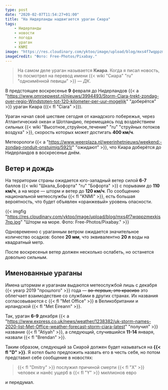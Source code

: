 ```yaml
---
type: post
date: "2020-02-07T11:54:27+01:00"
title: "На Нидерланды надвигается ураган Сиара"
tags:
    - Нидерланды
    - новости
    - погода
    - ураган
    - KNMI
image: "https://res.cloudinary.com/yktoo/image/upload/blog/mxs4f7wqppzmexkis7np.jpg"
imageCredit: "Фото: Free-Photos/Pixabay."
---
```


> На самом деле ураган называется **Киара**. Когда я писал новость, то посмотрел на перевод имени {{< wiki "Сиара" "ru" "одноимённой певицы" >}} — *ДК*.

В предстоящее воскресенье **9** февраля до Нидерландов {{< a "https://www.omroepwest.nl/nieuws/3994493/Storm-Ciara-trekt-zondag-over-regio-Windstoten-tot-120-kilometer-per-uur-mogelijk" "доберётся" >}} ураган Киара ({{< fl "Ciara" >}}).

Ураган начал своё шествие сегодня от канадского побережья, через Атлантический океан и Шотландию, перемещаяcь под воздействием сильных {{< wiki "Высотное_струйное_течение" "ru" "струйных потоков воздуха" >}}, скорость которых может достигать **400 км/ч**.

Метеорологи {{< a "https://www.weerplaza.nl/weerinhetnieuws/weekend:-zondag-ronduit-onstuimig/5921/" "ожидают" >}}, что Киара доберётся до Нидерландов в воскресенье днём.

<!--more-->

## Ветер и дождь

На территории страны ожидается юго-западный ветер силой **6-7** баллов {{< wiki "Шкала_Бофорта" "ru" "Бофорта" >}} с порывами до **110 км/ч**, а на море — шторм и ветер до **120 км/ч**. По сообщению национальной метеослужбы {{< fl "KNMI" >}}, есть большая вероятность, что будет объявлен «оранжевый» уровень опасности.

{{< imgfig "https://res.cloudinary.com/yktoo/image/upload/blog/mxs4f7wqppzmexkis7np.jpg" "Шторм на море. Фото: Free-Photos/Pixabay." >}}

Одновременно с ураганным ветром ожидается значительное количество осадков: более **20 мм**, что эквивалентно **20 л** воды на квадратный метр.

После воскресенья ветер должен несколько ослабеть, но останется довольно сильным.

## Именованные ураганы

Имена штормам и ураганам выдаются метеослужбой лишь с декабря {{< yearp 2019 "прошлого" >}} года — ~~во-первых, это красиво~~  это облегчает взаимодествие со службами в других странах. Их названия согласовываются с {{< fl "Met Office" >}} в Великобритании и ирландской {{< fl "Met Éireann" >}}.

Так, ураган **6-9** декабря {{< a "https://www.express.co.uk/news/weather/1238382/uk-storm-names-2020-list-Met-Office-weather-forecast-storm-ciara-latest" "получил" >}} название {{< fl "Atiyah" >}}, а следующий, случившийся **11-14** января, назвали {{< fl "Brendan" >}}.

Таким образом, следующий за Сиарой должен будет называться на **{{< fl "D" >}}**. Я хотел было предложить назвать его в честь себя, но потом представил себе сообщение в новостях:

> {{< fl "Dmitry" >}} послужил причиной смерти {{< fl "X" >}} человек и нанёс ущерб в {{< fl "Y" >}} миллионов евро

и передумал.